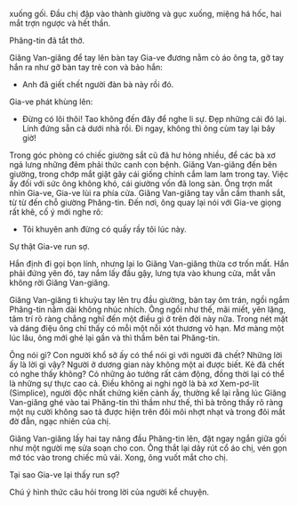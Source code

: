 xuống gối. Đầu chị đập vào thành giường và gục xuống, miệng há hốc, hai mắt trợn ngược và hết thần.

Phăng-tin đã tắt thở.

Giăng Van-giăng để tay lên bàn tay Gia-ve đương nằm cò áo ông ta, gỡ tay hắn ra như gỡ bàn tay trẻ con và bảo hắn:

- Anh đã giết chết người đàn bà này rồi đó.

Gia-ve phát khùng lên:

- Đừng có lôi thôi! Tao không đến đây để nghe li sự. Đẹp những cái đó lại. Lính đứng sẵn cả dưới nhà rồi. Đi ngay, không thì ông cùm tay lại bây giờ!

Trong góc phòng có chiếc giường sắt cũ đã hư hỏng nhiều, để các bà xơ ngả lưng những đêm phải thức canh con bệnh. Giăng Van-giăng đến bên giường, trong chớp mắt giật gãy cái giống chính cắm lam lam trong tay. Việc ấy đối với sức ông không khó, cái giường vốn đã long sàn. Ông trợn mắt nhìn Gia-ve, Gia-ve lùi ra phía cửa. Giăng Van-giăng tay vẫn cầm thanh sắt, từ từ đến chỗ giường Phăng-tin. Đến nơi, ông quay lại nói với Gia-ve giọng rất khẽ, cố ý mới nghe rõ:

- Tôi khuyên anh đừng có quấy rầy tôi lúc này.

Sự thật Gia-ve run sợ.

Hắn định đi gọi bọn lính, nhưng lại lo Giăng Van-giăng thừa cơ trốn mất. Hắn phải đứng yên đó, tay nắm lấy đầu gậy, lưng tựa vào khung cửa, mắt vẫn không rời Giăng Van-giăng.

Giăng Van-giăng tì khuỷu tay lên trụ đầu giường, bàn tay ôm trán, ngồi ngắm Phăng-tin nằm dài không nhúc nhích. Ông ngồi như thế, mãi miết, yên lặng, tâm trí rõ ràng chẳng nghĩ đến một điều gì ở trên đời này nữa. Trong nét mặt và dáng điệu ông chỉ thấy có mỗi một nỗi xót thương vô hạn. Mơ màng một lúc lâu, ông mới ghé lại gần và thì thầm bên tai Phăng-tin.

Ông nói gì? Con người khổ sở ấy có thể nói gì với người đã chết? Những lời ấy là lời gì vậy? Người ở dương gian này không một ai được biết. Kẻ đã chết có nghe thấy không? Có những ảo tưởng rất cảm động, đồng thời lại có thể là những sự thực cao cả. Điều không ai nghi ngờ là bà xơ Xem-pơ-lít (Simplice), người độc nhất chứng kiến cảnh ấy, thường kể lại rằng lúc Giăng Van-giăng ghé vào tai Phăng-tin thì thầm như thế, thì bà trông thấy rõ ràng một nụ cười không sao tả được hiện trên đôi môi nhợt nhạt và trong đôi mắt đờ đẫn, ngạc nhiên của chị.

Giăng Van-giăng lấy hai tay nâng đầu Phăng-tin lên, đặt ngay ngắn giữa gối như một người mẹ sửa soạn cho con. Ông thắt lại dây rút cổ áo chị, vén gọn mớ tóc vào trong chiếc mũ vải. Xong, ông vuốt mắt cho chị.

Tại sao Gia-ve lại thấy run sợ?

Chú ý hình thức câu hỏi trong lời của người kể chuyện.